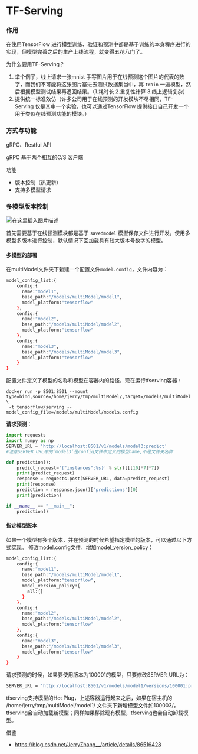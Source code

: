 # TF-Serving



### 作用

在使用TensorFlow 进行模型训练、验证和预测中都是基于训练的本身程序进行的实现，但模型完善之后的生产上线流程，就变得五花八门了。

为什么要用TF-Serving？

1. 举个例子，线上请求一张mnist 手写图片用于在线预测这个图片的代表的数字，而我们不可能将这张图片塞进去测试数据集当中，再 `train` 一遍模型，然后根据模型测试结果再返回结果。（1.耗时长 2.重复性计算 3.线上逻辑复杂）
2. 提供统一标准效仿（许多公司用于在线预测的开发模块不尽相同，TF-Serving 仅是其中一个实验，也可以通过TensorFlow 提供接口自己开发一个用于类似在线预测功能的模块。）

### 方式与功能

gRPC、Restful API

gRPC 基于两个相互的C/S 客户端



功能

- 版本控制（热更新）
- 支持多模型请求



### 多模型版本控制

![在这里插入图片描述](https://img-blog.csdnimg.cn/20190116225421294.png?x-oss-process=image/watermark,type_ZmFuZ3poZW5naGVpdGk,shadow_10,text_aHR0cHM6Ly9ibG9nLmNzZG4ubmV0L0plcnJ5WmhhbmdfXw==,size_16,color_FFFFFF,t_70)

首先需要基于在线预测模块都是基于 `savedmodel` 模型保存文件进行开发。使用多模型多版本进行控制，默认情况下回加载具有较大版本号数字的模型。

#### 多模型的部署

在multiModel文件夹下新建一个配置文件`model.config`，文件内容为：

```sh
model_config_list:{
    config:{
      name:"model1",
      base_path:"/models/multiModel/model1",
      model_platform:"tensorflow"
    },
    config:{
      name:"model2",
      base_path:"/models/multiModel/model2",
      model_platform:"tensorflow"
    },
    config:{
      name:"model3",
      base_path:"/models/multiModel/model3",
      model_platform:"tensorflow"
    } 
}

```

配置文件定义了模型的名称和模型在容器内的路径，现在运行tfserving容器 :

```shell
docker run -p 8501:8501 --mount type=bind,source=/home/jerry/tmp/multiModel/,target=/models/multiModel \
 -t tensorflow/serving --model_config_file=/models/multiModel/models.config
```

**请求预测**：

```python
import requests 
import numpy as np 
SERVER_URL = 'http://localhost:8501/v1/models/model3:predict'  
#注意SERVER_URL中的‘model3’是config文件中定义的模型name,不是文件夹名称

def prediction(): 
    predict_request='{"instances":%s}' % str([[[10]*7]*7]) 
    print(predict_request) 
    response = requests.post(SERVER_URL, data=predict_request) 
    print(response)
    prediction = response.json()['predictions'][0] 
    print(prediction) 

if __name__ == "__main__": 
    prediction()
```



#### 指定模型版本

如果一个模型有多个版本，并在预测的时候希望指定模型的版本，可以通过以下方式实现。
修改[model](https://so.csdn.net/so/search?q=model&spm=1001.2101.3001.7020).config文件，增加model_version_policy：

```sh
model_config_list:{
    config:{
      name:"model1",
      base_path:"/models/multiModel/model1",
      model_platform:"tensorflow",
      model_version_policy:{
        all:{}
      }
    },
    config:{
      name:"model2",
      base_path:"/models/multiModel/model2",
      model_platform:"tensorflow"
    },
    config:{
      name:"model3",
      base_path:"/models/multiModel/model3",
      model_platform:"tensorflow"
    } 
}
```

请求预测的时候，如果要使用版本为100001的模型，只要修改SERVER_URL为：

```sh
SERVER_URL = 'http://localhost:8501/v1/models/model1/versions/100001:predict' 
```

tfserving支持模型的Hot Plug，上述容器运行起来之后，如果在宿主机的 /home/jerry/tmp/multiModel/model1/ 文件夹下新增模型文件如100003/，tfserving会自动加载新模型；同样如果移除现有模型，tfserving也会自动卸载模型。



借鉴

- https://blog.csdn.net/JerryZhang__/article/details/86516428



